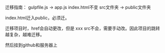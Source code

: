 

迁移指南：
gulpfile.js  ->   app.js
index.html不变
src文件夹  ->  public文件夹


index.html迁入public，必须迁。

迁移项目时，href会自动更改，但是 xxx src不会，需要手动改。因此项目的跳转越复杂，越难迁移。


然后挂到github和服务器上


